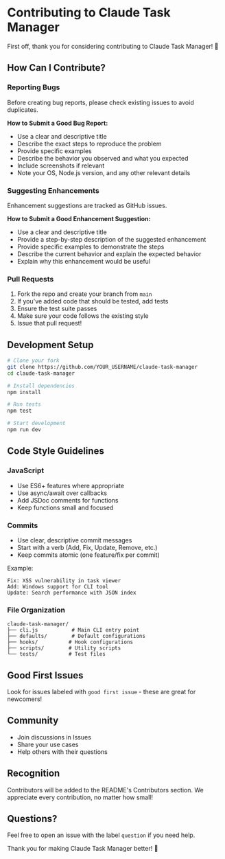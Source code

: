 # Contributing to Claude Task Manager

First off, thank you for considering contributing to Claude Task Manager! 🎉

## How Can I Contribute?

### Reporting Bugs

Before creating bug reports, please check existing issues to avoid duplicates.

**How to Submit a Good Bug Report:**
- Use a clear and descriptive title
- Describe the exact steps to reproduce the problem
- Provide specific examples
- Describe the behavior you observed and what you expected
- Include screenshots if relevant
- Note your OS, Node.js version, and any other relevant details

### Suggesting Enhancements

Enhancement suggestions are tracked as GitHub issues.

**How to Submit a Good Enhancement Suggestion:**
- Use a clear and descriptive title
- Provide a step-by-step description of the suggested enhancement
- Provide specific examples to demonstrate the steps
- Describe the current behavior and explain the expected behavior
- Explain why this enhancement would be useful

### Pull Requests

1. Fork the repo and create your branch from `main`
2. If you've added code that should be tested, add tests
3. Ensure the test suite passes
4. Make sure your code follows the existing style
5. Issue that pull request!

## Development Setup

```bash
# Clone your fork
git clone https://github.com/YOUR_USERNAME/claude-task-manager
cd claude-task-manager

# Install dependencies
npm install

# Run tests
npm test

# Start development
npm run dev
```

## Code Style Guidelines

### JavaScript
- Use ES6+ features where appropriate
- Use async/await over callbacks
- Add JSDoc comments for functions
- Keep functions small and focused

### Commits
- Use clear, descriptive commit messages
- Start with a verb (Add, Fix, Update, Remove, etc.)
- Keep commits atomic (one feature/fix per commit)

Example:
```
Fix: XSS vulnerability in task viewer
Add: Windows support for CLI tool
Update: Search performance with JSON index
```

### File Organization
```
claude-task-manager/
├── cli.js           # Main CLI entry point
├── defaults/        # Default configurations
├── hooks/          # Hook configurations
├── scripts/        # Utility scripts
└── tests/          # Test files
```

## Good First Issues

Look for issues labeled with `good first issue` - these are great for newcomers!

## Community

- Join discussions in Issues
- Share your use cases
- Help others with their questions

## Recognition

Contributors will be added to the README's Contributors section. We appreciate every contribution, no matter how small!

## Questions?

Feel free to open an issue with the label `question` if you need help.

Thank you for making Claude Task Manager better! 🚀